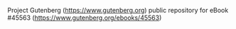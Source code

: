 Project Gutenberg (https://www.gutenberg.org) public repository for eBook #45563 (https://www.gutenberg.org/ebooks/45563)
